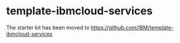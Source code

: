 # template-ibmcloud-services

The starter kit has been moved to https://github.com/IBM/template-ibmcloud-services
